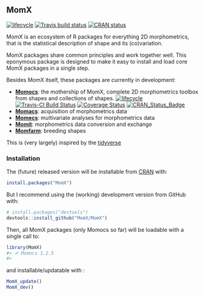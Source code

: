 
<!-- README.md is generated from README.Rmd. Please edit that file -->
MomX
----

[![lifecycle](https://img.shields.io/badge/lifecycle-experimental-orange.svg)](https://www.tidyverse.org/lifecycle/#experimental) [![Travis build status](https://travis-ci.org/MomX/MomX.svg?branch=master)](https://travis-ci.org/MomX/MomX) [![CRAN status](https://www.r-pkg.org/badges/version/MomX)](https://cran.r-project.org/package=MomX)

MomX is an ecosystem of R packages for everything 2D morphometrics, that is the statistical description of shape and its (co)variation.

MomX packages share common principles and work together well. This eponymous package is designed to make it easy to install and load core MomX packages in a single step.

Besides MomX itself, these packages are currently in development:

-   **[Momocs](http://momx.github.io/Momocs/)**: the mothership of MomX, complete 2D morphometrics toolbox from shapes and collections of shapes. [![lifecycle](https://img.shields.io/badge/lifecycle-maturing-blue.svg)](https://www.tidyverse.org/lifecycle/#maturing) [![Travis-CI Build Status](https://travis-ci.org/MomX/Momocs.svg?branch=master)](https://travis-ci.org/MomX/Momocs) [![Coverage Status](https://img.shields.io/codecov/c/MomX/Momocs/master.svg)](https://codecov.io/github/MomX/Momocs?branch=master) [![CRAN\_Status\_Badge](http://www.r-pkg.org/badges/version/Momocs)](http://cran.r-project.org/package=Momocs)
-   **[Momacs](https://github.com/Falindir/Momacs)**: acquisition of morphometrics data
-   **[Momecs](https://github.com/MomX/Momecs)**: multivariate analyses for morphometrics data
-   **[Momit](https://github.com/MomX/Momit)**: morphometrics data conversion and exchange
-   **[Momfarm](https://github.com/MomX/Momfarm)**: breeding shapes

This is (very largely) inspired by the [tidyverse](https://tidyverse.org)

### Installation

The (future) released version will be installable from [CRAN](https://CRAN.R-project.org/package=MomX) with:

``` r
install.packages("MomX")
```

But I recommend using the (working) development version from GitHub with:

``` r
# install.packages("devtools")
devtools::install_github("MomX/MomX")
```

Then, all MomX packages (only Momocs so far) will be loadable with a single call to:

``` r
library(MomX)
#> ✔ Momocs 1.2.5
#> 
```

and installable/updatable with :

``` r
MomX_update()
MomX_dev()
```

<!--
### Example

This is a basic example which shows you how to solve a common problem:


```r
## basic example code
```

What is special about using `README.Rmd` instead of just `README.md`? You can include R chunks like so:


```r
summary(cars)
#>      speed           dist       
#>  Min.   : 4.0   Min.   :  2.00  
#>  1st Qu.:12.0   1st Qu.: 26.00  
#>  Median :15.0   Median : 36.00  
#>  Mean   :15.4   Mean   : 42.98  
#>  3rd Qu.:19.0   3rd Qu.: 56.00  
#>  Max.   :25.0   Max.   :120.00
```

You'll still need to render `README.Rmd` regularly, to keep `README.md` up-to-date.

You can also embed plots, for example:

<img src="man/figures/README-pressure-1.png" width="100%" />

In that case, don't forget to commit and push the resulting figure files, so they display on GitHub!
-->
